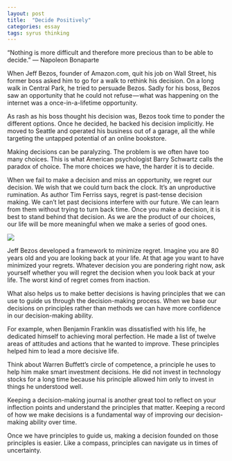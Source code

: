 ```yaml
---
layout: post
title:  "Decide Positively"
categories: essay
tags: syrus thinking
---
```


“Nothing is more difficult and therefore more precious than to be able to decide.”
— Napoleon Bonaparte

When Jeff Bezos, founder of Amazon.com, quit his job on Wall Street, his former boss asked him to go for a walk to rethink his decision. On a long walk in Central Park, he tried to persuade Bezos. Sadly for his boss, Bezos saw an opportunity that he could not refuse — what was happening on the internet was a once-in-a-lifetime opportunity.

As rash as his boss thought his decision was, Bezos took time to ponder the different options. Once he decided, he backed his decision implicitly. He moved to Seattle and operated his business out of a garage, all the while targeting the untapped potential of an online bookstore.

Making decisions can be paralyzing. The problem is we often have too many choices. This is what American psychologist Barry Schwartz calls the paradox of choice. The more choices we have, the harder it is to decide.

When we fail to make a decision and miss an opportunity, we regret our decision. We wish that we could turn back the clock. It’s an unproductive rumination. As author Tim Ferriss says, regret is past-tense decision making. We can’t let past decisions interfere with our future. We can learn from them without trying to turn back time. Once you make a decision, it is best to stand behind that decision. As we are the product of our choices, our life will be more meaningful when we make a series of good ones.

<img src="http://note.link.com.de/media/decide-positively.jpg" />

Jeff Bezos developed a framework to minimize regret. Imagine you are 80 years old and you are looking back at your life. At that age you want to have minimized your regrets. Whatever decision you are pondering right now, ask yourself whether you will regret the decision when you look back at your life. The worst kind of regret comes from inaction.

What also helps us to make better decisions is having principles that we can use to guide us through the decision-making process. When we base our decisions on principles rather than methods we can have more confidence in our decision-making ability.

For example, when Benjamin Franklin was dissatisfied with his life, he dedicated himself to achieving moral perfection. He made a list of twelve areas of attitudes and actions that he wanted to improve. These principles helped him to lead a more decisive life.

Think about Warren Buffett’s circle of competence, a principle he uses to help him make smart investment decisions. He did not invest in technology stocks for a long time because his principle allowed him only to invest in things he understood well.

Keeping a decision-making journal is another great tool to reflect on your inflection points and understand the principles that matter. Keeping a record of how we make decisions is a fundamental way of improving our decision-making ability over time.

Once we have principles to guide us, making a decision founded on those principles is easier. Like a compass, principles can navigate us in times of uncertainty.

